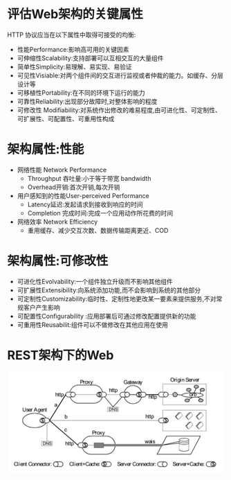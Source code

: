 # 评估Web架构的关键属性

HTTP 协议应当在以下属性中取得可接受的均衡:

- 性能Performance:影响高可用的关键因素
- 可伸缩性Scalability:支持部署可以互相交互的大量组件
- 简单性Simplicity:易理解、易实现、易验证
- 可见性Visiable:对两个组件间的交互进行监视或者仲裁的能力。如缓存、分层设计等
- 可移植性Portability:在不同的环境下运行的能力
- 可靠性Reliability:出现部分故障时,对整体影响的程度
- 可修改性 Modifiability:对系统作出修改的难易程度,由可进化性、可定制性、可扩展性、可配置性、可重用性构成

# 架构属性:性能

- 网络性能 Network Performance
  - Throughput 吞吐量:小于等于带宽 bandwidth
  - Overhead开销:首次开销,每次开销
- 用户感知到的性能User-perceived Performance
  - Latency延迟:发起请求到接收到响应的时间
  - Completion 完成时间:完成一个应用动作所花费的时间
- 网络效率 Network Efficiency
  - 重用缓存、减少交互次数、数据传输距离更近、COD

# 架构属性:可修改性

- 可进化性Evolvability:一个组件独立升级而不影响其他组件
- 可扩展性Extensibility:向系统添加功能,而不会影响到系统的其他部分
- 可定制性Customizability:临时性、定制性地更改某一要素来提供服务,不对常规客户产生影响
- 可配置性Configurability :应用部署后可通过修改配置提供新的功能
- 可重用性Reusabilit:组件可以不做修改在其他应用在使用

# REST架构下的Web

![image-20220325000852242](images/image-20220325000852242.png)













